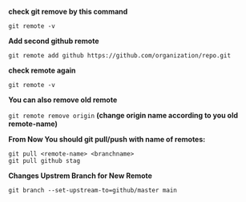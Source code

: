 **check git remove by this command**

```git remote -v```

**Add second github remote**

```git remote add github https://github.com/organization/repo.git```

**check remote again**

```git remote -v```

**You can also remove old remote**

```git remote remove origin```
**(change origin name according to you old remote-name)**

**From Now You should git pull/push with name of remotes:**
```
git pull <remote-name> <branchname>
git pull github stag
```

**Changes Upstrem Branch for New Remote**

```git branch --set-upstream-to=github/master main```